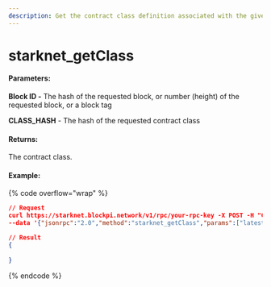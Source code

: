```yaml
---
description: Get the contract class definition associated with the given hash
---
```


# starknet\_getClass

#### **Parameters:**

**Block ID -** The hash of the requested block, or number (height) of the requested block, or a block tag

**CLASS\_HASH**  -  The hash of the requested contract class

#### **Returns:**

The contract class.

#### Example:

{% code overflow="wrap" %}
```json
// Request
curl https://starknet.blockpi.network/v1/rpc/your-rpc-key -X POST -H "Content-Type: application/json" 
--data '{"jsonrpc":"2.0","method":"starknet_getClass","params":["latest","0x7d1bd0a80107d8ffdb7fe5158548ac852ff02e8823fda8704d8cfa5b2f532e4"],"id":1}'

// Result
{
    
}
```
{% endcode %}
